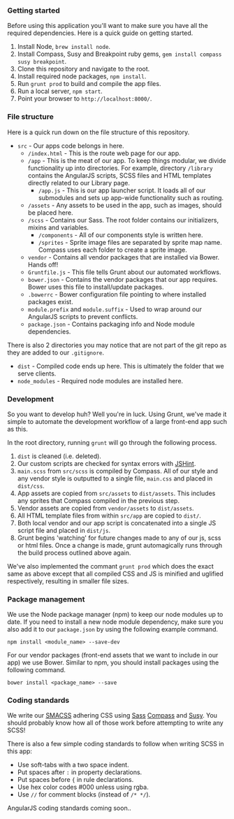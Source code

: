 ### Getting started

Before using this application you'll want to make sure you have all the required dependencies. Here is a quick guide on getting started.

1. Install Node, `brew install node`.
2. Install Compass, Susy and Breakpoint ruby gems, `gem install compass susy breakpoint`.
3. Clone this repository and navigate to the root.
4. Install required node packages, `npm install`.
5. Run `grunt prod` to build and compile the app files.
5. Run a local server, `npm start`.
6. Point your browser to `http://localhost:8000/`.

### File structure

Here is a quick run down on the file structure of this repository.

* `src` - Our apps code belongs in here.
  * `/index.html` - This is the route web page for our app.
  * `/app` - This is the meat of our app. To keep things modular, we divide functionality up into directories. For example, directory `/library` contains the AngularJS scripts, SCSS files and HTML templates directly related to our Library page.
    * `/app.js` - This is our app launcher script. It loads all of our submodules and sets up app-wide functionality such as routing.
  * `/assets` - Any assets to be used in the app, such as images, should be placed here.
  * `/scss` - Contains our Sass. The root folder contains our initializers, mixins and variables.
    * `/components` - All of our components style is written here.
    * `/sprites` - Sprite image files are separated by sprite map name. Compass uses each folder to create a sprite image.
  * `vendor` - Contains all vendor packages that are installed via Bower. Hands off!
  * `Gruntfile.js` - This file tells Grunt about our automated workflows.
  * `bower.json` - Contains the vendor packages that our app requires. Bower uses this file to install/update packages.
  * `.bowerrc` - Bower configuration file pointing to where installed packages exist.
  * `module.prefix` and `module.suffix` - Used to wrap around our AngularJS scripts to prevent conflicts.
  * `package.json` - Contains packaging info and Node module dependencies.

There is also 2 directories you may notice that are not part of the git repo as they are added to our `.gitignore`.
* `dist` - Compiled code ends up here. This is ultimately the folder that we serve clients.
* `node_modules` - Required node modules are installed here. 

### Development

So you want to develop huh? Well you're in luck. Using Grunt, we've made it simple to automate the development workflow of a large front-end app such as this.

In the root directory, running `grunt` will go through the following process.

1. `dist` is cleaned (i.e. deleted).
2. Our custom scripts are checked for syntax errors with [JSHint](www.jshint.com).
3. `main.scss` from `src/scss` is compiled by Compass. All of our style and any vendor style is outputted to a single file, `main.css` and placed in `dist/css`.
4. App assets are copied from `src/assets` to `dist/assets`. This includes any sprites that Compass compiled in the previous step.
5. Vendor assets are copied from `vendor/assets` to `dist/assets`.
6. All HTML template files from within `src/app` are copied to `dist/`.
7. Both local vendor and our app script is concatenated into a single JS script file and placed in `dist/js`.
8. Grunt begins 'watching' for future changes made to any of our js, scss or html files. Once a change is made, grunt automagically runs through the build process outlined above again.

We've also implemented the commant `grunt prod` which does the exact same as above except that all compiled CSS and JS is minified and uglified respectively, resulting in smaller file sizes.

### Package management

We use the Node package manager (npm) to keep our node modules up to date. If you need to install a new node module dependency, make sure you also add it to our `package.json` by using the following example command.

`npm install <module_name> --save-dev`

For our vendor packages (front-end assets that we want to include in our app) we use Bower. Similar to npm, you should install packages using the following command.

`bower install <package_name> --save`

### Coding standards

We write our [SMACSS](http://smacss.com/) adhering CSS using [Sass](http://sass-lang.com/) [Compass](http://compass-style.org/) and [Susy](http://susy.oddbird.net/). You should probably know how all of those work before attempting to write any SCSS!

There is also a few simple coding standards to follow when writing SCSS in this app:
* Use soft-tabs with a two space indent.
* Put spaces after `:` in property declarations.
* Put spaces before `{` in rule declarations.
* Use hex color codes #000 unless using rgba.
* Use `//` for comment blocks (instead of `/* */`).

AngularJS coding standards coming soon..
